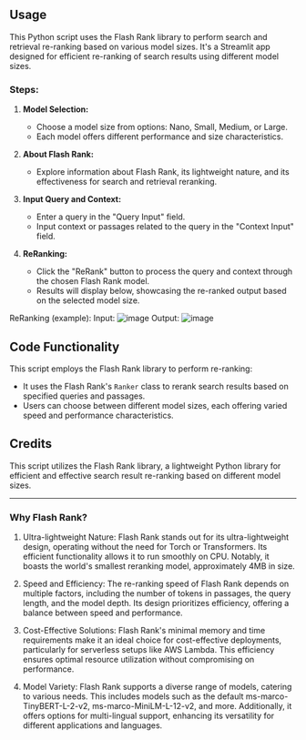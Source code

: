 ## Usage

This Python script uses the Flash Rank library to perform search and retrieval re-ranking based on various model sizes. It's a Streamlit app designed for efficient re-ranking of search results using different model sizes.

### Steps:

1. **Model Selection:**
    - Choose a model size from options: Nano, Small, Medium, or Large.
    - Each model offers different performance and size characteristics.

2. **About Flash Rank:**
    - Explore information about Flash Rank, its lightweight nature, and its effectiveness for search and retrieval reranking.

3. **Input Query and Context:**
    - Enter a query in the "Query Input" field.
    - Input context or passages related to the query in the "Context Input" field.

4. **ReRanking:**
    - Click the "ReRank" button to process the query and context through the chosen Flash Rank model.
    - Results will display below, showcasing the re-ranked output based on the selected model size.

ReRanking (example):
Input:
![image](https://github.com/sohomx/flashrank/assets/84140043/00d044f4-75a1-4596-bb25-53162a6a0af2)
Output:
![image](https://github.com/sohomx/flashrank/assets/84140043/2f733e41-0313-410b-899f-431926b9a6c1)

## Code Functionality

This script employs the Flash Rank library to perform re-ranking:
- It uses the Flash Rank's `Ranker` class to rerank search results based on specified queries and passages.
- Users can choose between different model sizes, each offering varied speed and performance characteristics.

## Credits

This script utilizes the Flash Rank library, a lightweight Python library for efficient and effective search result re-ranking based on different model sizes.

-------------------

### Why Flash Rank?

1. Ultra-lightweight Nature: 
Flash Rank stands out for its ultra-lightweight design, operating without the need for Torch or Transformers. Its efficient functionality allows it to run smoothly on CPU. Notably, it boasts the world's smallest reranking model, approximately 4MB in size.

2. Speed and Efficiency:
The re-ranking speed of Flash Rank depends on multiple factors, including the number of tokens in passages, the query length, and the model depth. Its design prioritizes efficiency, offering a balance between speed and performance.

3. Cost-Effective Solutions:
Flash Rank's minimal memory and time requirements make it an ideal choice for cost-effective deployments, particularly for serverless setups like AWS Lambda. This efficiency ensures optimal resource utilization without compromising on performance.

4. Model Variety:
Flash Rank supports a diverse range of models, catering to various needs. This includes models such as the default ms-marco-TinyBERT-L-2-v2, ms-marco-MiniLM-L-12-v2, and more. Additionally, it offers options for multi-lingual support, enhancing its versatility for different applications and languages.
